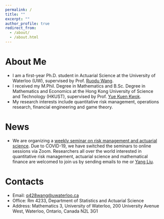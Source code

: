 ```yaml
---
permalink: /
title: ""
excerpt: ""
author_profile: true
redirect_from: 
  - /about/
  - /about.html
---
```


# About Me
* I am a first-year Ph.D. student in Actuarial Science at the University of Waterloo (UW), supervised by Prof. [Ruodu Wang](http://sas.uwaterloo.ca/~wang/).
* I received my M.Phil. Degree in Mathematics and B.Sc. Degree in Mathematics and Economics at the Hong Kong University of Science and Technology (HKUST), supervised by Prof. [Yue Kuen Kwok](https://www.math.ust.hk/~maykwok/).
* My research interests include quantitative risk management, operations research, financial engineering and game theory.

# News
* We are organizing a [weekly seminar on risk management and actuarial science](https://yang-liu16.github.io/seminar/). Due to COVID-19, we have switched the seminars to online sessions via Zoom. Researchers all over the world interested in quantitative risk management, actuarial science and mathematical finance are welcomed to join us by sending emails to me or [Yang Liu](https://yang-liu16.github.io/).

# Contacts
* Email: q428wang@uwaterloo.ca
* Office: Rm 4233, Department of Statistics and Actuarial Science
* Address: Mathematics 3, University of Waterloo, 200 University Avenue West, Waterloo, Ontario, Canada N2L 3G1
